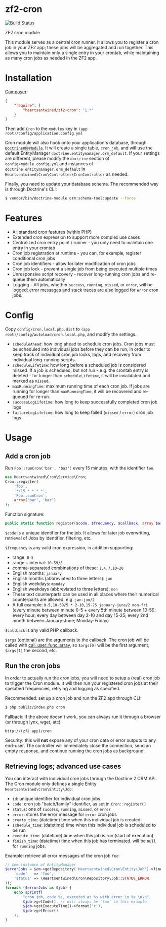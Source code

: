 # zf2-cron

[![Build Status](https://secure.travis-ci.org/heartsentwined/zf2-cron.png)](http://travis-ci.org/heartsentwined/zf2-cron)

ZF2 cron module

This module serves as a central cron runner. It allows you to register a cron job in your ZF2 app; these jobs will be aggregated and run together. This allows you to maintain only a single entry in your crontab, while maintaining as many cron jobs as needed in the ZF2 app.

# Installation

[Composer](http://getcomposer.org/):

```json
{
    "require": {
        "heartsentwined/zf2-cron": "1.*"
    }
}
```

Then add `Cron` to the `modules` key in `(app root)/config/application.config.yml`

Cron module will also hook onto your application's database, through [`DoctrineORMModule`](https://github.com/doctrine/DoctrineORMModule). It will create a single table, `cron_job`, and will use the default EntityManager `doctrine.entitymanager.orm_default`. If your settings are different, please modify the `doctrine` section of `config/module.config.yml` and instances of `doctrine.entitymanager.orm_default` in `Heartsentwined\Cron\Controller\CronController` as needed.

Finally, you need to update your database schema. The recommended way is through Doctrine's CLI:

```sh
$ vendor/bin/doctrine-module orm:schema-tool:update --force
```

# Features

- All standard cron features (within PHP)
- Extended cron expression to support more complex use cases
- Centralized cron entry point / runner - you only need to maintain one entry in your crontab
- Cron job registration at runtime - you can, for example, register conditional cron jobs
- Cron job identifiers - allow for later modification of cron jobs
- Cron job lock - prevent a single job from being executed multiple times
- Unresponsive script recovery - recover long-running cron jobs and re-queue them automatically
- Logging - All jobs, whether `success`, `running`, `missed`, or `error`, will be logged; error messages and stack traces are also logged for `error` cron jobs.

# Config

Copy `config/cron.local.php.dist` to `(app root)/config/autoload/cron.local.php`, and modify the settings.

- `scheduleAhead`: how long ahead to schedule cron jobs. Cron jobs must be scheduled into individual jobs before they can be run, in order to keep track of individual cron job locks, logs, and recovery from individual long-running scripts.
- `scheduleLifetime`: how long before a scheduled job is considered missed. If a job is scheduled, but not run - e.g. the crontab entry is deleted - for longer than `scheduleLifetime`, it will be invalidated and marked as `missed`.
- `maxRunningTime`: maximum running time of each cron job. If jobs are running for longer than `maxRunningTime`, it will be recovered and re-queued for re-run.
- `successLogLifetime`: how long to keep successfully completed cron job logs
- `failureLogLifetime`: how long to keep failed (`missed` / `error`) cron job logs

# Usage

## Add a cron job

Run `Foo::runCron('bar', 'baz')` every 15 minutes, with the identifier `foo`.

```php
use Heartsentwined\Cron\Service\Cron;
Cron::register(
    'foo',
    '*/15 * * * *',
    'Foo::runCron',
    array('bar', 'baz')
);
```

Function signature:
```php
public static function register($code, $frequency, $callback, array $args = array())
```

`$code` is a unique identifier for the job. It allows for later job overwriting, retrieval of Jobs by identifier, filtering, etc.

`$frequency` is any valid cron expression, in addition supporting:
- range: `0-5`
- range + interval: `10-59/5`
- comma-separated combinations of these: `1,4,7,10-20`
- English months: `january`
- English months (abbreviated to three letters): `jan`
- English weekdays: `monday`
- English weekdays (abbreviated to three letters): `mon`
- These text counterparts can be used in all places where their numerical counterparts are allowed, e.g. `jan-jun/2`
- A full example: `0-5,10-59/5 * 2-10,15-25 january-june/2 mon-fri` (every minute between minute 0-5 + every 5th minute between 10-59; every hour; every day between day 2-10 and day 15-25; every 2nd month between January-June; Monday-Friday)

`$callback` is any valid PHP callback.

`$args` (optional) are the arguments to the callback. The cron job will be called with [call_user_func_array](http://php.net/manual/en/function.call-user-func-array.php), so `$args[0]` will be the first argument, `$args[1]` the second, etc.

## Run the cron jobs

In order to actually run the cron jobs, you will need to setup a (real) cron job to trigger the Cron module. It will then run your registered cron jobs at their specified frequencies, retrying and logging as specified.

Recommended: set up a cron job and run the ZF2 app through CLI:

```sh
$ php public/index.php cron
```

Fallback: if the above doesn't work, you can always run it through a browser (or through lynx, wget, etc)

```
http://(zf2 app)/cron
```

Security: this will **not** expose any of your cron data or error outputs to any end-user. The controller will immediately close the connection, send an empty response, and continue running the cron jobs as background.

## Retrieving logs; advanced use cases

You can interact with individual cron jobs through the Doctrine 2 ORM API. The Cron module only defines a single Entity `Heartsentwined\Cron\Entity\Job`:

- `id`: unique identifier for individual cron jobs
- `code`: cron job "batch/family" identifier, as set in `Cron::register()`
- `status`: one of `success`, `running`, `missed`, or `error`
- `error`: stores the error message for `error` cron jobs
- `create_time`: (datetime) time when this individual job is created
- `schedule_time`: (datetime) time when this individual job is scheduled to be run
- `execute_time`: (datetime) time when this job is run (start of execution)
- `finish_time`: (datetime) time when this job has terminated. will be `null` for `running` jobs.

Example: retrieve all error messages of the cron job `foo`:

```php
// $em instance of EntityManager
$errorJobs = $em->getRepository('Heartsentwined\Cron\Entity\Job')->findBy(array(
    'code'   => 'foo',
    'status' => \Heartsentwined\Cron\Repository\Job::STATUS_ERROR,
));
foreach ($errorJobs as $job) {
    echo sprintf(
        "cron job, code %s, executed at %s with error \n %s \n\n",
        $job->getCode(), // will always be 'foo' in this example
        $job->getExecuteTime()->format('r'),
        $job->getError()
    );
}
```
